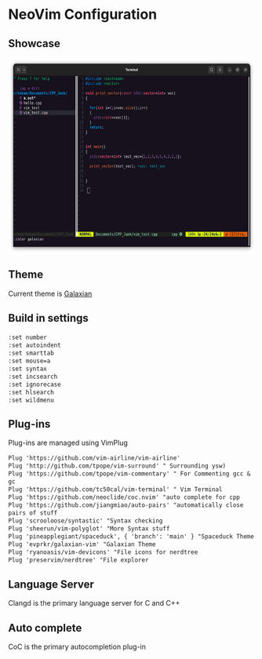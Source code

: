 # NeoVim Configuration


## Showcase
<p align="center">
<img align="center" src=images/TerminalSS.png width=600 height=400>
</p>


## Theme 



Current theme is [Galaxian](https://github.com/leftbones/galaxian-vim)




## Build in settings

```
:set number
:set autoindent
:set smarttab
:set mouse=a
:set syntax
:set incsearch 
:set ignorecase
:set hlsearch
:set wildmenu
```
## Plug-ins
  Plug-ins are managed using VimPlug
  
```
Plug 'https://github.com/vim-airline/vim-airline'
Plug 'http://github.com/tpope/vim-surround' " Surrounding ysw)
Plug 'https://github.com/tpope/vim-commentary' " For Commenting gcc & gc
Plug 'https://github.com/tc50cal/vim-terminal' " Vim Terminal
Plug 'https://github.com/neoclide/coc.nvim' "auto complete for cpp
Plug 'https://github.com/jiangmiao/auto-pairs' "automatically close pairs of stuff
Plug 'scrooloose/syntastic' "Syntax checking 
Plug 'sheerun/vim-polyglot' "More Syntax stuff 
Plug 'pineapplegiant/spaceduck', { 'branch': 'main' } "Spaceduck Theme
Plug 'evprkr/galaxian-vim' "Galaxian Theme
Plug 'ryanoasis/vim-devicons' "File icons for nerdtree
Plug 'preservim/nerdtree' "File explorer
```
## Language Server
  Clangd is the primary language server for C and C++
  
## Auto complete
  CoC is the primary autocompletion plug-in
  

